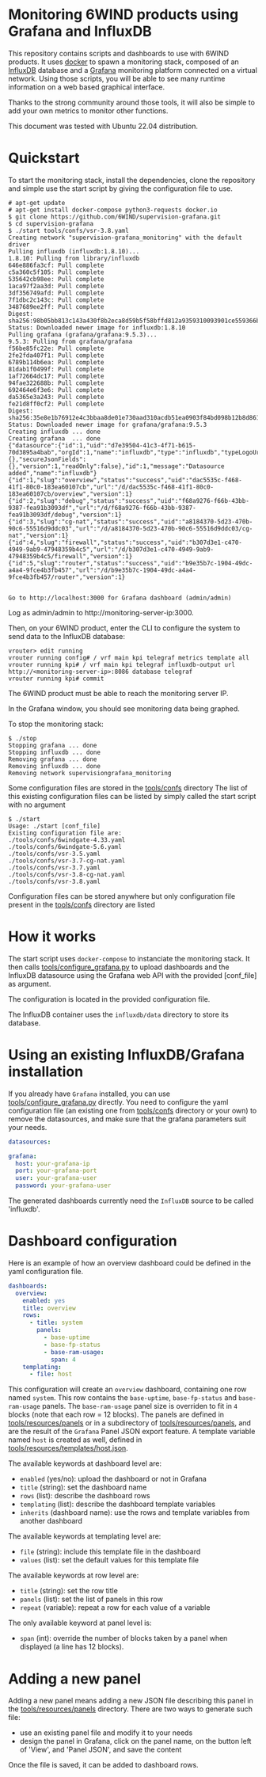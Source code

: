 # Monitoring 6WIND products using Grafana and InfluxDB

This repository contains scripts and dashboards to use with 6WIND products. It uses [docker](https://www.docker.com/) to spawn a monitoring stack, composed of an [InfluxDB](https://docs.influxdata.com/influxdb/) database and a [Grafana](http://docs.grafana.org) monitoring platform connected on a virtual network. Using those scripts, you will be able to see many runtime information on a web based graphical interface.

Thanks to the strong community around those tools, it will also be simple to add your own metrics to monitor other functions.

This document was tested with Ubuntu 22.04 distribution.

Quickstart
==========

To start the monitoring stack, install the dependencies, clone the repository
and simple use the start script by giving the configuration file to use.

```console
# apt-get update
# apt-get install docker-compose python3-requests docker.io
$ git clone https://github.com/6WIND/supervision-grafana.git
$ cd supervision-grafana
$ ./start tools/confs/vsr-3.8.yaml
Creating network "supervision-grafana_monitoring" with the default driver
Pulling influxdb (influxdb:1.8.10)...
1.8.10: Pulling from library/influxdb
646e886fa3cf: Pull complete
c5a360c5f105: Pull complete
535642cb98ee: Pull complete
1aca97f2aa3d: Pull complete
3df356749afd: Pull complete
7f1dbc2c143c: Pull complete
3487689ee2ff: Pull complete
Digest: sha256:98b05bb813c143a430f8b2eca8d59b5f58bffd812a9359310093901ce559366b
Status: Downloaded newer image for influxdb:1.8.10
Pulling grafana (grafana/grafana:9.5.3)...
9.5.3: Pulling from grafana/grafana
f56be85fc22e: Pull complete
2fe2fda407f1: Pull complete
6789b114b6ea: Pull complete
81dab1f0499f: Pull complete
1af72664dc17: Pull complete
94fae322688b: Pull complete
692464e6f3e6: Pull complete
da5365e3a243: Pull complete
fe21d8ff0cf2: Pull complete
Digest: sha256:35e8e1b76912e4c3bbaa8de01e730aad310acdb51ea0903f84bd098b12b8d861
Status: Downloaded newer image for grafana/grafana:9.5.3
Creating influxdb ... done
Creating grafana  ... done
{"datasource":{"id":1,"uid":"d7e39504-41c3-4f71-b615-70d3895a4bab","orgId":1,"name":"influxdb","type":"influxdb","typeLogoUrl":"","access":"proxy","url":"http://influxdb:8086","user":"","database":"telegraf","basicAuth":false,"basicAuthUser":"","withCredentials":false,"isDefault":true,"jsonData":{},"secureJsonFields":{},"version":1,"readOnly":false},"id":1,"message":"Datasource added","name":"influxdb"}
{"id":1,"slug":"overview","status":"success","uid":"dac5535c-f468-41f1-80c0-183ea60107cb","url":"/d/dac5535c-f468-41f1-80c0-183ea60107cb/overview","version":1}
{"id":2,"slug":"debug","status":"success","uid":"f68a9276-f66b-43bb-9387-fea91b3093df","url":"/d/f68a9276-f66b-43bb-9387-fea91b3093df/debug","version":1}
{"id":3,"slug":"cg-nat","status":"success","uid":"a8184370-5d23-470b-90c6-55516d9ddc03","url":"/d/a8184370-5d23-470b-90c6-55516d9ddc03/cg-nat","version":1}
{"id":4,"slug":"firewall","status":"success","uid":"b307d3e1-c470-4949-9ab9-47948359b4c5","url":"/d/b307d3e1-c470-4949-9ab9-47948359b4c5/firewall","version":1}
{"id":5,"slug":"router","status":"success","uid":"b9e35b7c-1904-49dc-a4a4-9fce4b3fb457","url":"/d/b9e35b7c-1904-49dc-a4a4-9fce4b3fb457/router","version":1}


Go to http://localhost:3000 for Grafana dashboard (admin/admin)
```

Log as admin/admin to http://monitoring-server-ip:3000.

Then, on your 6WIND product, enter the CLI to configure the system to send data to the InfluxDB database:

```console
vrouter> edit running
vrouter running config# / vrf main kpi telegraf metrics template all
vrouter running kpi# / vrf main kpi telegraf influxdb-output url http://<monitoring-server-ip>:8086 database telegraf
vrouter running kpi# commit
```

The 6WIND product must be able to reach the monitoring server IP.

In the Grafana window, you should see monitoring data being graphed.

To stop the monitoring stack:

```console
$ ./stop
Stopping grafana ... done
Stopping influxdb ... done
Removing grafana ... done
Removing influxdb ... done
Removing network supervisiongrafana_monitoring
```

Some configuration files are stored in the [tools/confs](./tools/confs) directory
The list of this existing configuration files can be listed by simply called the start script with no argument

```console
$ ./start
Usage: ./start [conf_file]
Existing configuration file are:
./tools/confs/6windgate-4.33.yaml
./tools/confs/6windgate-5.6.yaml
./tools/confs/vsr-3.5.yaml
./tools/confs/vsr-3.7-cg-nat.yaml
./tools/confs/vsr-3.7.yaml
./tools/confs/vsr-3.8-cg-nat.yaml
./tools/confs/vsr-3.8.yaml
```

Configuration files can be stored anywhere but only configuration file present in the [tools/confs](./tools/confs) directory are listed

How it works
============

The start script uses ``docker-compose`` to instanciate the monitoring stack. It then calls [tools/configure_grafana.py](./tools/configure_grafana.py) to upload dashboards and the InfluxDB datasource using the Grafana web API with the provided [conf_file] as argument.

The configuration is located in the provided configuration file.

The InfluxDB container uses the ``influxdb/data`` directory to store its database.

Using an existing InfluxDB/Grafana installation
===============================================

If you already have ``Grafana`` installed, you can use [tools/configure_grafana.py](./tools/configure_grafana.py) directly. You need to configure the yaml configuration file (an existing one from [tools/confs](./tools/confs) directory or your own) to remove the datasources, and make sure that the grafana parameters suit your needs.

```yaml
datasources:

grafana:
  host: your-grafana-ip
  port: your-grafana-port
  user: your-grafana-user
  password: your-grafana-user
```

The generated dashboards currently need the ``InfluxDB`` source to be called 'influxdb'.

Dashboard configuration
=======================

Here is an example of how an overview dashboard could be defined in the yaml configuration file.

```yaml
dashboards:
  overview:
    enabled: yes
    title: overview
    rows:
      - title: system
        panels:
          - base-uptime
          - base-fp-status
          - base-ram-usage:
            span: 4
    templating:
      - file: host
```

This configuration will create an ``overview`` dashboard, containing one row named ``system``. This row contains the ``base-uptime``, ``base-fp-status`` and ``base-ram-usage`` panels. The ``base-ram-usage`` panel size is overriden to fit in ``4`` blocks (note that each row = 12 blocks). The panels are defined in [tools/resources/panels](./tools/resources/panels) or in a subdirectory of [tools/resources/panels](./tools/resources/panels), and are the result of the ``Grafana`` Panel JSON export feature. A template variable named ``host`` is created as well, defined in [tools/resources/templates/host.json](./tools/resources/templates/host.json).

The available keywords at dashboard level are:
- ``enabled`` (yes/no): upload the dashboard or not in Grafana
- ``title`` (string): set the dashboard name
- ``rows`` (list): describe the dashboard rows
- ``templating`` (list): describe the dashboard template variables
- ``inherits`` (dashboard name): use the rows and template variables from another dashboard

The available keywords at templating level are:
- ``file`` (string): include this template file in the dashboard
- ``values`` (list): set the default values for this template file

The available keywords at row level are:
- ``title`` (string): set the row title
- ``panels`` (list): set the list of panels in this row
- ``repeat`` (variable): repeat a row for each value of a variable

The only available keyword at panel level is:
- ``span`` (int): override the number of blocks taken by a panel when displayed (a line has 12 blocks).

Adding a new panel
==================

Adding a new panel means adding a new JSON file describing this panel in the [tools/resources/panels](./tools/resources/panels) directory. There are two ways to generate such file:
- use an existing panel file and modify it to your needs
- design the panel in Grafana, click on the panel name, on the button left of
  'View', and 'Panel JSON', and save the content

Once the file is saved, it can be added to dashboard rows.
